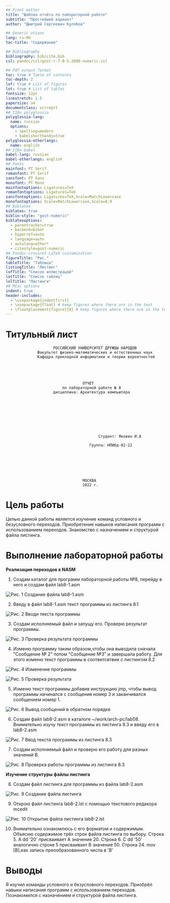 ```yaml
---
## Front matter
title: "Шаблон отчёта по лабораторной работе"
subtitle: "Простейший вариант"
author: "Дмитрий Сергеевич Кулябов"

## Generic otions
lang: ru-RU
toc-title: "Содержание"

## Bibliography
bibliography: bib/cite.bib
csl: pandoc/csl/gost-r-7-0-5-2008-numeric.csl

## Pdf output format
toc: true # Table of contents
toc-depth: 2
lof: true # List of figures
lot: true # List of tables
fontsize: 12pt
linestretch: 1.5
papersize: a4
documentclass: scrreprt
## I18n polyglossia
polyglossia-lang:
  name: russian
  options:
	- spelling=modern
	- babelshorthands=true
polyglossia-otherlangs:
  name: english
## I18n babel
babel-lang: russian
babel-otherlangs: english
## Fonts
mainfont: PT Serif
romanfont: PT Serif
sansfont: PT Sans
monofont: PT Mono
mainfontoptions: Ligatures=TeX
romanfontoptions: Ligatures=TeX
sansfontoptions: Ligatures=TeX,Scale=MatchLowercase
monofontoptions: Scale=MatchLowercase,Scale=0.9
## Biblatex
biblatex: true
biblio-style: "gost-numeric"
biblatexoptions:
  - parentracker=true
  - backend=biber
  - hyperref=auto
  - language=auto
  - autolang=other*
  - citestyle=gost-numeric
## Pandoc-crossref LaTeX customization
figureTitle: "Рис."
tableTitle: "Таблица"
listingTitle: "Листинг"
lofTitle: "Список иллюстраций"
lotTitle: "Список таблиц"
lolTitle: "Листинги"
## Misc options
indent: true
header-includes:
  - \usepackage{indentfirst}
  - \usepackage{float} # keep figures where there are in the text
  - \floatplacement{figure}{H} # keep figures where there are in the text
---
```


# Титульный лист 
                         РОССИЙСКИЙ УНИВЕРСИТЕТ ДРУЖБЫ НАРОДОВ
                  Факультет физико-математических и естественных наук
                  Кафедра прикладной информатики и теории вероятностей





                                      ОТЧЕТ 
                             по лабораторной работе № 8
                         дисциплина: Архитектура компьютера	









                                             Студент: Яковин И.А                                       

	                                     Группа: НПИбд-02-22







                                      МОСКВА
                                      2022 г.
                                      

# Цель работы

 Целью данной работы является изучение команд условного и безусловного переходов. Приобретение навыков написания программ с использованием переходов. Знакомство с назначением и структурой файла листинга.

# Выполнение лабораторной работы

**Реализация переходов в NASM**

1. Создам каталог для программ лабораторной работы №8, перейду в него и создам файл lab8-1.asm


![ Рис. 1 Создание файла lab8-1.asm](https://github.com/Florikan2/study_2022-2023_arh-pc/blob/master/labs/lab08/report/image/1.%20%D0%A1%D0%BE%D0%B7%D0%B4%D0%B0%D0%BD%D0%B8%D0%B5%20%D0%BA%D0%B0%D1%82%D0%B0%D0%BB%D0%BE%D0%B3%D0%B0.png) 


2. Введу в файл lab8-1.asm текст программы из листинга 8.1

![ Рис. 2 Вводи текста программы](https://github.com/Florikan2/study_2022-2023_arh-pc/blob/master/labs/lab08/report/image/2.%20%D0%92%D0%B2%D0%BE%D0%B4%20%D0%BB%D0%B8%D1%81%D1%82%D0%B8%D0%BD%D0%B3%D0%B0.png) 


3. Создам исполняемый файл и запущу его. Проверю результат программы.

![ Рис. 3 Проверка результата программы](https://github.com/Florikan2/study_2022-2023_arh-pc/blob/master/labs/lab08/report/image/3.%20%D0%A1%D0%BE%D0%B7%D0%B4%D0%B0%D0%BD%D0%B8%D0%B5%20%D0%B8%20%D0%B7%D0%B0%D0%BF%D1%83%D1%81%D0%BA.png)


4. Изменю программу таким образом,чтобы она выводила сначала "Сообщение № 2" потом "Сообщение №3" и завершала работу. Для этого изменю текст программы в соответсвтвии с листингом 8.2

![ Рис. 4 Изменение программы ](https://github.com/Florikan2/study_2022-2023_arh-pc/blob/master/labs/lab08/report/image/4.%20%D0%9B%D0%B8%D1%81%D1%82%D0%B8%D0%BD%D0%B3%202.png)


![ Рис. 5 Проверка результата ](https://github.com/Florikan2/study_2022-2023_arh-pc/blob/master/labs/lab08/report/image/5.%20%D0%9F%D1%80%D0%BE%D0%B2%20%D0%BB%D0%B8%D1%81%D1%82%D0%B8%D0%BD%D0%B3%D0%B0.png)


5. Изменю текст программы добавив инструкцию jmp, чтобы вывод программы начинался с сообщения номер 3 и заканчивался сообщением номер 1.

![ Рис. 6 Вывод сообщений в обратном порядке ](https://github.com/Florikan2/study_2022-2023_arh-pc/blob/master/labs/lab08/report/image/5.%20%D0%9F%D1%80%D0%BE%D0%B2%D0%B5%D1%80%D0%BA%D0%B0%20%D0%BB%D0%B8%D1%81%D1%82%D0%B8%D0%BD%D0%B3%D0%B0.png)


6. Создам файл lab8-2.asm в каталоге ~/work/arch-pc/lab08. Внимательно изучу текст программы из листинга 8.3 и введу его в lab8-2.asm

![ Рис. 7 Ввод текста программы из листинга 8.3](https://github.com/Florikan2/study_2022-2023_arh-pc/blob/master/labs/lab08/report/image/6..%20%D0%A1%D0%BE%D0%B7%D0%B4%D0%B0%D0%BC%20lab7-2%20%D0%B8%20%D0%B2%D0%B2%D0%B5%D0%B4%D1%83%20%D1%82%D0%B5%D0%BA%D1%81%D1%82%20%D0%B8%D0%B7%20%D0%BB%D0%B8%D1%81%D1%82%D0%B8%D0%BD%D0%B3%D0%B0.png)


7. Создам исполняемый файл и проверю его работу для разных значений B.

![ Рис. 8 Проверка работы программы из листинга 8.3](https://github.com/Florikan2/study_2022-2023_arh-pc/blob/master/labs/lab08/report/image/7.%20%D0%9F%D1%80%D0%BE%D0%B2%D0%B5%D1%80%D0%BA%D0%B0%20%D1%80%D0%B0%D0%B1%D0%BE%D1%82%D1%8B.png)

**Изучение структуры файлы листинга**

8. Создам файл листинга для программы из файла lab8-2.asm

![ Рис. 9 Создание файла листинга](https://github.com/Florikan2/study_2022-2023_arh-pc/blob/master/labs/lab08/report/image/8.%20%D0%A1%D0%BE%D0%B7%D0%B4%D0%B0%D0%BD%D0%B8%D0%B5%20%D1%84%D0%B0%D0%B9%D0%BB%D0%B0%20%D0%BB%D0%B8%D1%81%D1%82%D0%B8%D0%BD%D0%B3%D0%B0.png)


9. Открою файл листинга lab8-2.lst с помощью текстового редакора mcedit

![ Рис. 10 Открытие файла листинга lab8-2.lst](https://github.com/Florikan2/study_2022-2023_arh-pc/blob/master/labs/lab08/report/image/9.%20%D0%9E%D1%82%D0%BA%D1%80%D0%BE%D1%8E%20%D1%84%D0%B0%D0%B9%D0%BB%20%D0%BB%D0%B8%D1%81%D1%82%D0%B8%D0%BD%D0%B3%D0%B0.png)

10. Внимательно ознакомлюсь с его форматом и содержимым. Объясню содержимое трёх строк файла листинга по выбору.
Строка 5. A dd '20' присваивает А значение 20.
Строка 6. C dd '50' аналогично строке 5 присваивает B значение 50.
Строка 24. mov [B],eax запись преообразованного числа в 'B'
# Выводы

Я изучил команды условного и безусловного переходов. Приобрёл навыки написания программ с использованием переходов. Познакомился с назначением и структурой файла листинга.


